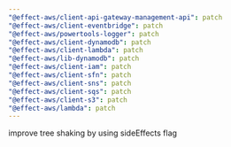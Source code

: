 ```yaml
---
"@effect-aws/client-api-gateway-management-api": patch
"@effect-aws/client-eventbridge": patch
"@effect-aws/powertools-logger": patch
"@effect-aws/client-dynamodb": patch
"@effect-aws/client-lambda": patch
"@effect-aws/lib-dynamodb": patch
"@effect-aws/client-iam": patch
"@effect-aws/client-sfn": patch
"@effect-aws/client-sns": patch
"@effect-aws/client-sqs": patch
"@effect-aws/client-s3": patch
"@effect-aws/lambda": patch
---
```


improve tree shaking by using sideEffects flag
